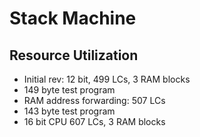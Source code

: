 
# Stack Machine

## Resource Utilization

* Initial rev: 12 bit, 499 LCs, 3 RAM blocks
 * 149 byte test program
* RAM address forwarding: 507 LCs
 * 143 byte test program
* 16 bit CPU 607 LCs, 3 RAM blocks
